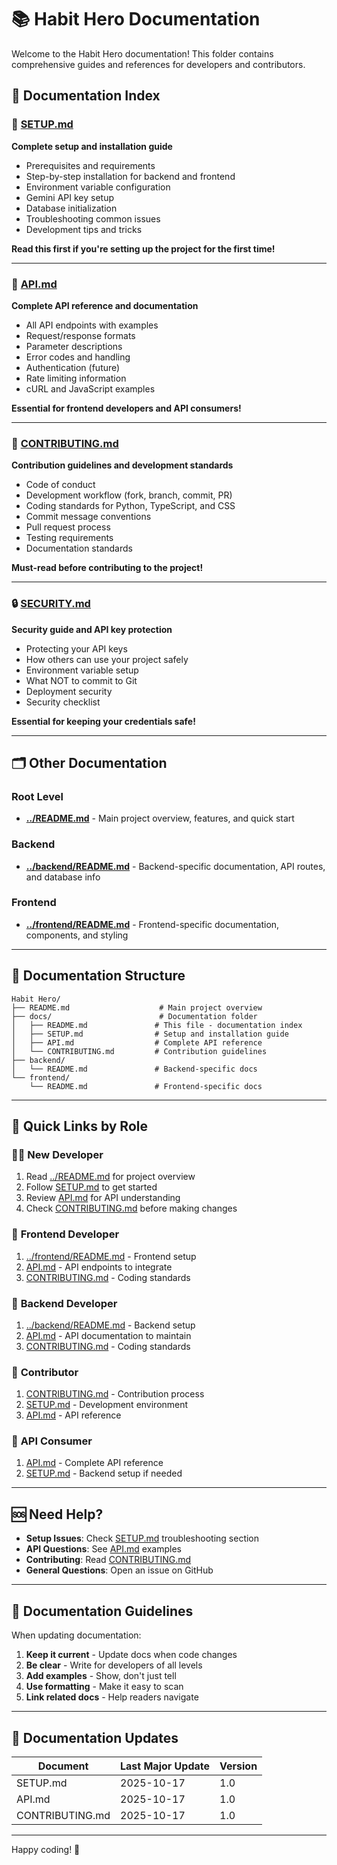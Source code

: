 # 📚 Habit Hero Documentation

Welcome to the Habit Hero documentation! This folder contains comprehensive guides and references for developers and contributors.

## 📖 Documentation Index

### 🚀 [SETUP.md](SETUP.md)
**Complete setup and installation guide**
- Prerequisites and requirements
- Step-by-step installation for backend and frontend
- Environment variable configuration
- Gemini API key setup
- Database initialization
- Troubleshooting common issues
- Development tips and tricks

**Read this first if you're setting up the project for the first time!**

---

### 📡 [API.md](API.md)
**Complete API reference and documentation**
- All API endpoints with examples
- Request/response formats
- Parameter descriptions
- Error codes and handling
- Authentication (future)
- Rate limiting information
- cURL and JavaScript examples

**Essential for frontend developers and API consumers!**

---

### 🤝 [CONTRIBUTING.md](CONTRIBUTING.md)
**Contribution guidelines and development standards**
- Code of conduct
- Development workflow (fork, branch, commit, PR)
- Coding standards for Python, TypeScript, and CSS
- Commit message conventions
- Pull request process
- Testing requirements
- Documentation standards

**Must-read before contributing to the project!**

---

### 🔒 [SECURITY.md](SECURITY.md)
**Security guide and API key protection**
- Protecting your API keys
- How others can use your project safely
- Environment variable setup
- What NOT to commit to Git
- Deployment security
- Security checklist

**Essential for keeping your credentials safe!**

---

## 🗂️ Other Documentation

### Root Level
- **[../README.md](../README.md)** - Main project overview, features, and quick start

### Backend
- **[../backend/README.md](../backend/README.md)** - Backend-specific documentation, API routes, and database info

### Frontend
- **[../frontend/README.md](../frontend/README.md)** - Frontend-specific documentation, components, and styling

---

## 📂 Documentation Structure

```
Habit Hero/
├── README.md                    # Main project overview
├── docs/                        # Documentation folder
│   ├── README.md               # This file - documentation index
│   ├── SETUP.md                # Setup and installation guide
│   ├── API.md                  # Complete API reference
│   └── CONTRIBUTING.md         # Contribution guidelines
├── backend/
│   └── README.md               # Backend-specific docs
└── frontend/
    └── README.md               # Frontend-specific docs
```

---

## 🎯 Quick Links by Role

### 👨‍💻 **New Developer**
1. Read [../README.md](../README.md) for project overview
2. Follow [SETUP.md](SETUP.md) to get started
3. Review [API.md](API.md) for API understanding
4. Check [CONTRIBUTING.md](CONTRIBUTING.md) before making changes

### 🎨 **Frontend Developer**
1. [../frontend/README.md](../frontend/README.md) - Frontend setup
2. [API.md](API.md) - API endpoints to integrate
3. [CONTRIBUTING.md](CONTRIBUTING.md) - Coding standards

### 🔧 **Backend Developer**
1. [../backend/README.md](../backend/README.md) - Backend setup
2. [API.md](API.md) - API documentation to maintain
3. [CONTRIBUTING.md](CONTRIBUTING.md) - Coding standards

### 🤝 **Contributor**
1. [CONTRIBUTING.md](CONTRIBUTING.md) - Contribution process
2. [SETUP.md](SETUP.md) - Development environment
3. [API.md](API.md) - API reference

### 📱 **API Consumer**
1. [API.md](API.md) - Complete API reference
2. [SETUP.md](SETUP.md) - Backend setup if needed

---

## 🆘 Need Help?

- **Setup Issues**: Check [SETUP.md](SETUP.md) troubleshooting section
- **API Questions**: See [API.md](API.md) examples
- **Contributing**: Read [CONTRIBUTING.md](CONTRIBUTING.md)
- **General Questions**: Open an issue on GitHub

---

## 📝 Documentation Guidelines

When updating documentation:

1. **Keep it current** - Update docs when code changes
2. **Be clear** - Write for developers of all levels
3. **Add examples** - Show, don't just tell
4. **Use formatting** - Make it easy to scan
5. **Link related docs** - Help readers navigate

---

## 🔄 Documentation Updates

| Document | Last Major Update | Version |
|----------|------------------|---------|
| SETUP.md | 2025-10-17 | 1.0 |
| API.md | 2025-10-17 | 1.0 |
| CONTRIBUTING.md | 2025-10-17 | 1.0 |

---

Happy coding! 🎯
